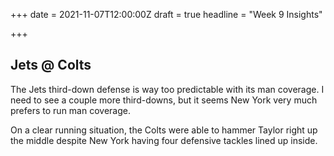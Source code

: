 +++
date = 2021-11-07T12:00:00Z
draft = true
headline = "Week 9 Insights"

+++
## Jets @ Colts

The Jets third-down defense is way too predictable with its man coverage. I need to see a couple more third-downs, but it seems New York very much prefers to run man coverage.

On a clear running situation, the Colts were able to hammer Taylor right up the middle despite New York having four defensive tackles lined up inside.